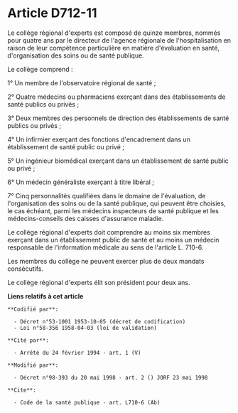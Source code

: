 # Article D712-11

Le collège régional d'experts est composé de quinze membres, nommés pour quatre ans par le directeur de l'agence régionale de
l'hospitalisation en raison de leur compétence particulière en matière d'évaluation en santé, d'organisation des soins ou de
santé publique.

Le collège comprend :

1° Un membre de l'observatoire régional de santé ;

2° Quatre médecins ou pharmaciens exerçant dans des établissements de santé publics ou privés ;

3° Deux membres des personnels de direction des établissements de santé publics ou privés ;

4° Un infirmier exerçant des fonctions d'encadrement dans un établissement de santé public ou privé ;

5° Un ingénieur biomédical exerçant dans un établissement de santé public ou privé ;

6° Un médecin généraliste exerçant à titre libéral ;

7° Cinq personnalités qualifiées dans le domaine de l'évaluation, de l'organisation des soins ou de la santé publique, qui
peuvent être choisies, le cas échéant, parmi les médecins inspecteurs de santé publique et les médecins-conseils des caisses
d'assurance maladie.

Le collège régional d'experts doit comprendre au moins six membres exerçant dans un établissement public de santé et au moins
un médecin responsable de l'information médicale au sens de l'article L. 710-6.

Les membres du collège ne peuvent exercer plus de deux mandats consécutifs.

Le collège régional d'experts élit son président pour deux ans.

**Liens relatifs à cet article**

	**Codifié par**:

	  - Décret n°53-1001 1953-10-05 (décret de codification)
	  - Loi n°58-356 1958-04-03 (loi de validation)

	**Cité par**:

	  - Arrêté du 24 février 1994 - art. 1 (V)

	**Modifié par**:

	  - Décret n°98-393 du 20 mai 1998 - art. 2 () JORF 23 mai 1998

	**Cite**:

	  - Code de la santé publique - art. L710-6 (Ab)
